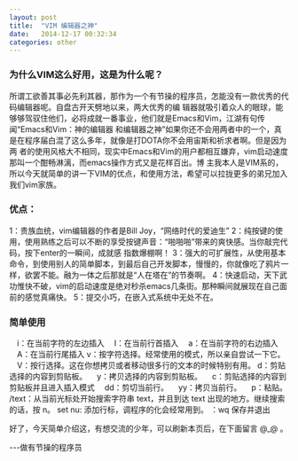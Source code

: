 ```yaml
---
layout: post
title:  "VIM 编辑器之神"
date:   2014-12-17 00:32:34
categories: other
---
```

### 为什么VIM这么好用，这是为什么呢？
所谓工欲善其事必先利其器，那作为一个有节操的程序员，怎能没有一款优秀的代码编辑器呢。自盘古开天劈地以来，两大优秀的编
辑器就吸引着众人的眼球，能够够驾驭住他们，必将成就一番事业，他们就是Emacs和Vim，江湖有句传闻“Emacs和Vim：神的编辑器
和编辑器之神”如果你还不会用两者中的一个，真是在程序届白混了这么多年，就像是打DOTA你不会用宙斯和祈求者啊。但是因为两
者的使用风格大不相同，现实中Emacs和Vim的用户都相互嫌弃，vim启动速度那叫一个酣畅淋漓，而emacs操作方式又是花样百出。博
主我本人是VIM系的，所以今天就简单的讲一下VIM的优点，和使用方法，希望可以拉拢更多的弟兄加入我们vim家族。
### 优点：
1：贵族血统，vim编辑器的作者是Bill Joy，“网络时代的爱迪生”
2：纯按键的使用，使用熟练之后可以不断的享受按键声音：“啪啪啪”带来的爽快感。当你敲完代码，按下enter的一瞬间，成就感
指数爆棚啊！
3：强大的可扩展性，从使用基本命令，到使用别人的简单脚本，到最后自己开发脚本，慢慢的，你就像吃了鸦片一样，欲罢不能。融为一体之后那就是“人在塔在”的节奏啊。
4：快速启动，天下武功惟快不破，vim的启动速度是绝对秒杀emacs几条街。那种瞬间就展现在自己面前的感觉真痛快。
5：提交小巧，在嵌入式系统中无处不在。

### 简单使用
　i：在当前字符的左边插入
　I：在当前行首插入
　a：在当前字符的右边插入
　A：在当前行尾插入
  v：按字符选择。经常使用的模式，所以亲自尝试一下它。
　V：按行选择。这在你想拷贝或者移动很多行的文本的时候特别有用。
  d：剪贴选择的内容到剪贴板。
　y：拷贝选择的内容到剪贴板。
　c：剪贴选择的内容到剪贴板并且进入插入模式
　dd：剪切当前行。
　yy：拷贝当前行。
　p：粘贴。
  /text：从当前光标处开始搜索字符串 text，并且到达 text 出现的地方。继续搜索的话，按 n。
  set nu: 添加行标，调程序的化会经常用到。
  ：wq 保存并退出

好了，今天简单介绍这，有想交流的少年，可以刷新本页后，在下面留言 @_@ 。

---做有节操的程序员